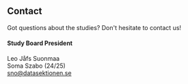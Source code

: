 ## Contact

Got questions about the studies? Don't hesitate to contact us! 

#### Study Board President

Leo Jåfs Suonmaa </br>
Soma Szabo (24/25) </br>
[sno@datasektionen.se](mailto:sno@datasektionen.se)
